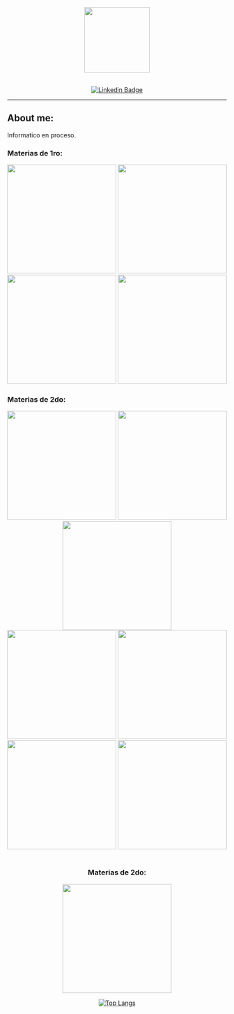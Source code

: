 <div id="header" align="center">
  <img src="https://media.giphy.com/media/2IudUHdI075HL02Pkk/giphy.gif" height="150" />
</div>

<br>

<div id="badges" align="center">
  
  [![Linkedin Badge](https://img.shields.io/badge/-Josco-blue?style=flat&logo=Linkedin&logoColor=white)](https://www.linkedin.com/in/joaqu%C3%ADn-emanuel-santa-cruz-a7594b24b/)
  
</div>

---
## About me:
  Informatico en proceso.

  ### Materias de 1ro:
  
  <div align="center">
    <a href="https://github.com/Joakulo/CADP"><img width="250" src="https://denvercoder1-github-readme-stats.vercel.app/api/pin/?username=Joakulo&repo=CADP&theme=dark"></a>
    <a href="https://github.com/Joakulo/Organizacion-de-Computadoras"><img width="250" src="https://denvercoder1-github-readme-stats.vercel.app/api/pin/?username=Joakulo&repo=Organizacion-de-Computadoras&theme=dark"></a>
<br>
    <a href="https://github.com/Joakulo/Arquitectura-de-Computadoras"><img width="250" src="https://denvercoder1-github-readme-stats.vercel.app/api/pin/?username=Joakulo&repo=Arquitectura-de-Computadoras&theme=dark"></a>
    <a href="https://github.com/Joakulo/Taller-de-Programacion"><img width="250" src="https://denvercoder1-github-readme-stats.vercel.app/api/pin/?username=Joakulo&repo=Taller-de-Programacion&theme=dark"></a>
  </div>
  
  ### Materias de 2do:
  
  <div align="center">
  <a href="https://github.com/Joakulo/AyED"><img width="250" src="https://denvercoder1-github-readme-stats.vercel.app/api/pin/?username=Joakulo&repo=AyED&theme=dark"></a>
  <a href="https://github.com/Joakulo/FOD"><img width="250" src="https://denvercoder1-github-readme-stats.vercel.app/api/pin/?username=Joakulo&repo=FOD&theme=dark"></a>
  <a href="https://github.com/Joakulo/Seminario-de-Lenguajes-.NET"><img width="250" src="https://denvercoder1-github-readme-stats.vercel.app/api/pin/?username=Joakulo&repo=Seminario-de-Lenguajes-.NET&theme=dark"></a>
<br>
  <a href="https://github.com/Joakulo/DBD"><img width="250" src="https://denvercoder1-github-readme-stats.vercel.app/api/pin/?username=Joakulo&repo=DBD&theme=dark"></a>
  <a href="https://github.com/Joakulo/ING1"><img width="250" src="https://denvercoder1-github-readme-stats.vercel.app/api/pin/?username=Joakulo&repo=ING1&theme=dark"></a>
  <a href="https://github.com/Joakulo/ISO"><img width="250" src="https://denvercoder1-github-readme-stats.vercel.app/api/pin/?username=Joakulo&repo=ISO&theme=dark"></a>
  <a href="https://github.com/Joakulo/OO1"><img width="250" src="https://denvercoder1-github-readme-stats.vercel.app/api/pin/?username=Joakulo&repo=OO1&theme=dark"></a>
  </div>
  
<br>

  <div align="center">

  ### Materias de 2do:
  
  <div align="center">
    <a href="https://github.com/manueldiaslourenco/Ingenier-a-en-software-2"><img width="250" src="https://denvercoder1-github-readme-stats.vercel.app/api/pin/?username=manueldiaslourenco&repo=Ingenier-a-en-software-2&theme=dark"></a>
  <div align="center">
  
  [![Top Langs](https://github-readme-stats.vercel.app/api/top-langs/?username=Joakulo&layout=compact&theme=vision-friendly-dark)](https://github.com/anuraghazra/github-readme-stats)
  
  </div>
